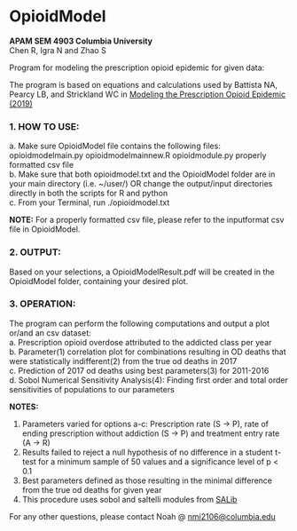 # OpioidModel

**APAM SEM 4903 Columbia University**  
Chen R, Igra N and Zhao S

Program for modeling the prescription opioid epidemic for given data:  

The program is based on equations and calculations used by Battista NA, Pearcy LB, and Strickland WC
in [Modeling the Prescription Opioid Epidemic (2019)](https://www.ncbi.nlm.nih.gov/pubmed/31012032)

### 1. **HOW TO USE:**
a. Make sure OpioidModel file contains the following files:
	opioidmodelmain.py
	opioidmodelmainnew.R
	opioidmodule.py
	properly formatted csv file  
b. Make sure that both opioidmodel.txt and the OpioidModel folder 
   are in your main   directory (i.e. ~/user/) OR change the output/input directories directly in both the scripts
for R and python  
c. From your Terminal, run ./opioidmodel.txt
	

**NOTE:** For a properly formatted csv file, please refer to the
      inputformat csv file in OpioidModel.
	

### 2. **OUTPUT:**
Based on your selections, a OpioidModelResult.pdf will be created in the  OpioidModel folder, containing your desired plot.

### 3. **OPERATION:**  
The program can perform the following computations and output a plot or/and an csv dataset:  
  a. Prescription opioid overdose attributed to the addicted class per year    
  b. Parameter(1) correlation plot for combinations resulting in OD deaths that were statistically indifferent(2)
     from the true od deaths in 2017  
  c. Prediction of 2017 od deaths using best parameters(3) for 2011-2016  
  d. Sobol Numerical Sensitivity Analysis(4): Finding first order and total order sensitivities of populations
     to our parameters  
  
  **NOTES:**  
  1. Parameters varied for options a-c: Prescription rate (S -> P), 
   rate of ending prescription without addiction (S -> P) and treatment entry rate (A -> R)  
  2. Results failed to reject a null hypothesis of no difference in a student t-test for a minimum sample of 50 values
     and a significance level of p < 0.1  
  3. Best parameters defined as those resulting in the minimal difference from the true od deaths for given year  
  4. This procedure uses sobol and saltelli modules from [SALib](https://salib.readthedocs.io/en/latest/api.html#sobol-sensitivity-analysis)
	

For any other questions, please contact Noah @ nmi2106@columbia.edu



